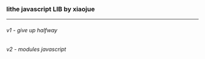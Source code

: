 ﻿### lithe javascript LIB by xiaojue
-----------------------------------

###### v1 - give up halfway

###### v2 - modules javascript
